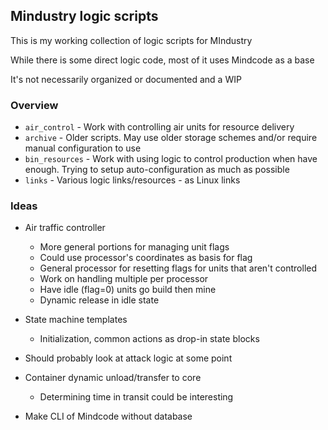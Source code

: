 ## Mindustry logic scripts

This is my working collection of logic scripts for MIndustry

While there is some direct logic code, most of it uses Mindcode as a base

It's not necessarily organized or documented and a WIP

### Overview

- `air_control` - Work with controlling air units for resource delivery
- `archive` - Older scripts. May use older storage schemes and/or require manual configuration to use
- `bin_resources` - Work with using logic to control production when have enough. Trying to setup auto-configuration as much as possible
- `links` - Various logic links/resources - as Linux links

### Ideas

- Air traffic controller
  - More general portions for managing unit flags
  - Could use processor's coordinates as basis for flag
  - General processor for resetting flags for units that aren't controlled
  - Work on handling multiple per processor
  - Have idle (flag=0) units go build then mine
  - Dynamic release in idle state

- State machine templates
  - Initialization, common actions as drop-in state blocks

- Should probably look at attack logic at some point

- Container dynamic unload/transfer to core
  - Determining time in transit could be interesting

- Make CLI of Mindcode without database

